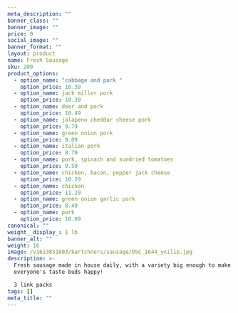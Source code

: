 ```yaml
---
meta_description: ""
banner_class: ""
banner_image: ""
price: 0
social_image: ""
banner_format: ""
layout: product
name: Fresh Sausage
sku: 200
product_options:
  - option_name: "cabbage and pork "
    option_price: 10.39
  - option_name: jack miller pork
    option_price: 10.39
  - option_name: deer and pork
    option_price: 10.49
  - option_name: jalapeno cheddar cheese pork
    option_price: 9.79
  - option_name: green onion pork
    option_price: 9.09
  - option_name: italian pork
    option_price: 8.79
  - option_name: pork, spinach and sundried tomatoes
    option_price: 9.59
  - option_name: chicken, bacon, pepper jack cheese
    option_price: 10.29
  - option_name: chicken
    option_price: 11.29
  - option_name: green onion garlic pork
    option_price: 8.49
  - option_name: pork
    option_price: 10.09
canonical: ""
weight__display_: 1 lb
banner_alt: ""
weight: 16
image: /v1613851803/kartchners/sausage/DSC_1644_yxilip.jpg
description: >-
  Fresh sausage made in house daily, with a variety big enough to make
  everyone's taste buds happy!

  3 link packs
tags: []
meta_title: ""
---
```

